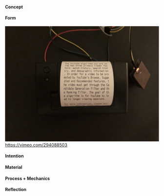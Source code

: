 #### Concept

#### Form
![alt text](Assets/IMG_9042.JPG "Receipt")
https://vimeo.com/294088503

#### Intention

#### Material

#### Process + Mechanics

#### Reflection